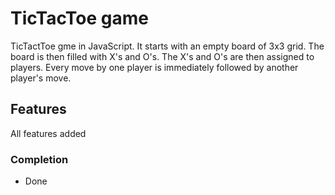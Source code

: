 # TicTacToe game
TicTactToe gme in JavaScript. 
It starts with an empty board of 3x3 grid. The board is then filled with X's and O's. The X's and O's are then assigned to players.
Every move by one player is immediately followed by another player's move.


## Features
All features added

### Completion 
- Done